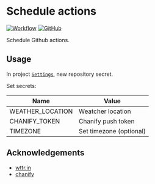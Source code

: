 # Schedule actions

[![Workflow](https://img.shields.io/github/workflow/status/wizjin/schedule-actions/schedule?label=schedule&logo=github&style=for-the-badge)](https://github.com/chanify/chanify/actions?workflow=ci)
[![GitHub](https://img.shields.io/github/license/wizjin/schedule-actions?style=for-the-badge)](LICENSE)

Schedule Github actions.

## Usage

In project [`Settings`](https://github.com/wizjin/schedule-actions/settings), new repository secret.

Set secrets:

| Name             | Value                   |
| ---------------- | ----------------------- |
| WEATHER_LOCATION | Weatcher location       |
| CHANIFY_TOKEN    | Chanify push token      |
| TIMEZONE         | Set timezone (optional) |

## Acknowledgements

- [wttr.in](https://github.com/chubin/wttr.in)
- [chanify](https://github.com/chanify/chanify-ios)
